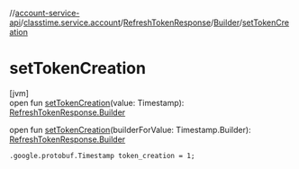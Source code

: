 //[account-service-api](../../../../index.md)/[classtime.service.account](../../index.md)/[RefreshTokenResponse](../index.md)/[Builder](index.md)/[setTokenCreation](set-token-creation.md)

# setTokenCreation

[jvm]\
open fun [setTokenCreation](set-token-creation.md)(value: Timestamp): [RefreshTokenResponse.Builder](index.md)

open fun [setTokenCreation](set-token-creation.md)(builderForValue: Timestamp.Builder): [RefreshTokenResponse.Builder](index.md)

`.google.protobuf.Timestamp token_creation = 1;`
